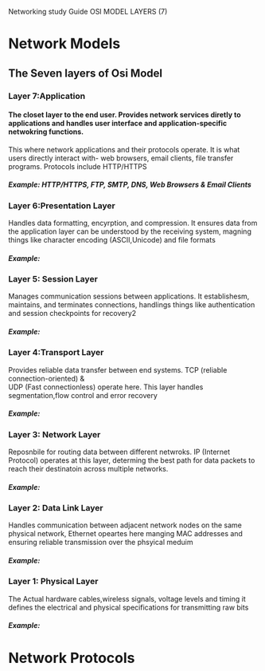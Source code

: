 
Networking study Guide OSI MODEL LAYERS (7)
<h1> Network Models </h1>
<h2>The Seven layers of Osi Model</h2>

<h3>Layer 7:Application</h3>
  <h4>The closet layer to the end user. Provides network services diretly to applications and handles user interface and application-specific netwokring functions.</h4>
  <p1>This where network applications and their protocols operate. It is what users directly interact with- web browsers, email clients, file transfer programs. Protocols include HTTP/HTTPS</p1>
  <h5> Example: HTTP/HTTPS, FTP, SMTP, DNS, Web Browsers & Email Clients </h5>
<h3>Layer 6:Presentation Layer</h3>
<p1>Handles data formatting, encyrption, and compression. It ensures data from the application layer can be understood by the receiving system, magning things like character encoding (ASCII,Unicode) and file formats</p1>
 <h5> Example: </h5>
<h3>Layer 5: Session Layer</h3>
<p1> Manages communication sessions between applications. It establishesm, maintains, and terminates connections, handlings things like authentication and session checkpoints for recovery2</p1>
 <h5> Example: </h5>
<h3>Layer 4:Transport Layer</h3>
<p1>Provides reliable data transfer between end systems. TCP (reliable connection-oriented) & <BR> UDP (Fast connectionless) operate here. This layer handles segmentation,flow control and error recovery</p1>
 <h5> Example: </h5>
<h3>Layer 3: Network Layer</h3>
<p1>Reposnbile for routing data between different netwroks. IP (Internet Protocol) operates at this layer, determing the best path for data packets to reach their destinatoin across multiple networks.</p1>
 <h5> Example: </h5>
<h3>Layer 2: Data Link Layer</h3>
<p1>Handles communication between adjacent network nodes on the same physical network, Ethernet opeartes here manging MAC addresses and ensuring reliable transmission over the phsyical meduim</p1>
 <h5> Example: </h5>
<h3>Layer 1: Physical Layer</h3>
<p1>The Actual hardware cables,wireless signals, voltage levels and timing it defines the electrical and physical specifications for transmitting raw bits</p1>
 <h5> Example: </h5>

 <h1>Network Protocols</h1>

 
